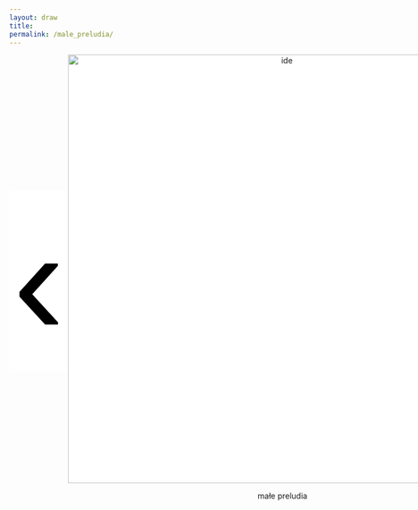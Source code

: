```yaml
---
layout: draw
title:
permalink: /male_preludia/
---
```


<div style="text-align:center; display: flex;">
  <div style="flex: 0 0 20%;" class="vertical-center"><button onclick="prevImage();" style="border: 0px; background-color:white;"> 
    <span class="arrowhtml">&#8249;</span> </button> 
  </div>
  <div style="flex: 0 0 60%;">
    <img class="vertical-center" id="image" src="{{ site.baseurl }}/images/muzyka/jas.JPG" alt="ide" style="width: 80vw">
    <p style="text-align:center" id="subtitle"> małe preludia </p>
  </div>
  <div style="flex: 0 0 20%;" class="vertical-center"><button onclick="nextImage();" style="border: 0px; background-color:white;"> 
    <span class="arrowhtml">&#8250;</span> </button>
  </div>
</div>


<script>

var index      = 0;
var index_no   = 10;
var image_list = ["{{ site.baseurl }}/images/muzyka/jas.JPG",
                  "{{ site.baseurl }}/images/muzyka/wstyd2.JPG",
                  "{{ site.baseurl }}/images/muzyka/zawias-piwnica.JPG",
                  "{{ site.baseurl }}/images/muzyka/oddech.jpg",
                  "{{ site.baseurl }}/images/muzyka/szczeka-mini.JPG",
                  "{{ site.baseurl }}/images/muzyka/papieros.JPG",
                  "{{ site.baseurl }}/images/muzyka/zalamka2.JPG",
                  "{{ site.baseurl }}/images/muzyka/volvo_spiew.JPG",
                  "{{ site.baseurl }}/images/muzyka/malowanie.JPG",
                  // "{{ site.baseurl }}/images/muzyka/muzyka.jpg",
                  // "{{ site.baseurl }}/images/muzyka/nici.JPG",
                  // "{{ site.baseurl }}/images/muzyka/wolnosc.jpg",
                  // "{ { site.baseurl }}/images/muzyka/muzyka.jpg",
                  "{{ site.baseurl }}/images/muzyka/harmonia.jpg"
                  ]
var text_list = [ "małe preludia",
                  "zgrzyt, niedopasowanie, wstyd",
                  // "poza umysłem",
                  "wejście",
                  "muszę sie nauczyć oddychać",
                  "muszę się nauczyć odpuścić",
                  "wzloty",
                  "i upadki",
                  "muszę się nauczyć krzyczeć",
                  "melodię muszę narysować",
                  // "luz - spływająca tkanina",
                  // "kontrola - mechanizm, koła zębate",
                  // "wolność - taniec",
                  // "rytm - cztery zdjęcia, rzeczy w szeregu",
                  "harmonia..."
                  ]

function prevImage()
{
  var img = document.getElementById("image");
  var txt = document.getElementById("subtitle");
  if (index != 0) {
    index = (index - 1) % index_no;
  }
  else {
    index = index_no - 1;
  }
  img.src         = image_list[index];
  txt.textContent = text_list[index];
  return false;
}

function nextImage()
{
  var img = document.getElementById("image");
  var txt = document.getElementById("subtitle");
  index = (index + 1) % index_no;
  img.src         = image_list[index];
  txt.textContent = text_list[index];
  return false;
}

</script>


<style>

.arrowhtml {
  color: black;
  font-size: 7vh;
}

.vertical-center {
  margin: auto;
  display: flex;
  align-items: center;
  justify-content: center;
  border-width: 0px;
  background-color: white;
}

.arrowhtml:hover {
    color: red;
    font-size: 7vh;
  }

</style>
